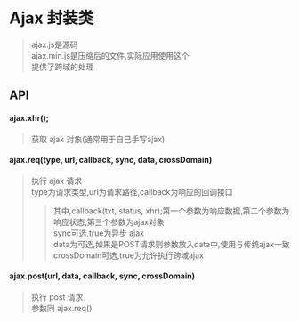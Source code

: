 # Ajax 封装类
>ajax.js是源码<br>
>ajax.min.js是压缩后的文件,实际应用使用这个<br>
>提供了跨域的处理
## API
#### ajax.xhr();
>获取 ajax 对象(通常用于自己手写ajax)<br>
#### ajax.req(type, url, callback, sync, data, crossDomain)
>执行 ajax 请求<br>
>type为请求类型,url为请求路径,callback为响应的回调接口<br>
>>其中,callback(txt, status, xhr);第一个参数为响应数据,第二个参数为响应状态,第三个参数为ajax对象<br>
>sync可选,true为异步 ajax<br>
>data为可选,如果是POST请求则参数放入data中,使用与传统ajax一致<br>
>crossDomain可选,true为允许执行跨域ajax<br>
#### ajax.post(url, data, callback, sync, crossDomain)
>执行 post 请求<br>
>参数同 ajax.req()<br>
